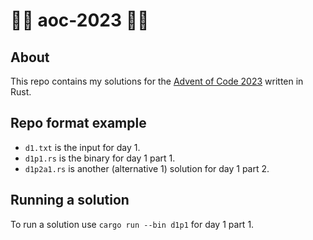 # 🌟🦀 aoc-2023 🦀🌟

## About

This repo contains my solutions for the [Advent of Code 2023](https://adventofcode.com/2023) written in Rust.

## Repo format example

- `d1.txt` is the input for day 1.
- `d1p1.rs` is the binary for day 1 part 1.
- `d1p2a1.rs` is another (alternative 1) solution for day 1 part 2.

## Running a solution

To run a solution use `cargo run --bin d1p1` for day 1 part 1.
